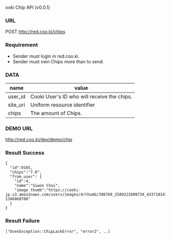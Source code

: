 ooki Chip API (v0.0.1)

### URL

POST http://red.coo.ki/chips

### Requirement

* Sender must login in red.coo.ki.
* Sender must own Chips more than to send.


### DATA

name     | value
---------|------
user_id  | Cooki User's ID who will receive the chips.
site_uri | Uniform resource identifier
chips    | The amount of Chips.


### DEMO URL

http://red.coo.ki/dev/demo/chip


### Result Success
```
{
  "id":9165,
  "chips":"7.0",
  "from_user": { 
    "id":4,
    "name":"Siwon Choi",
    "image_thumb":"https://cooki-jp.s3.amazonaws.com/users/images/4/thumb/398769_2589222609734_433718147_n.jpeg?1346068708"
  }
}
```

### Result Failure
```
["OvenException::ChipLackError", "error2", ..]
```

